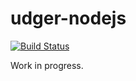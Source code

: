 # udger-nodejs
[![Build Status](https://travis-ci.org/udger/udger-nodejs.svg?branch=master)](https://travis-ci.org/udger/udger-nodejs)

Work in progress.